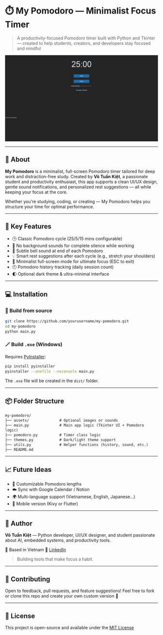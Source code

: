 
# ⏱️ My Pomodoro — Minimalist Focus Timer

> A productivity-focused Pomodoro timer built with Python and Tkinter — created to help students, creators, and developers stay focused and mindful

![My Pomodoro Screenshot](./assets/screenshot.png) <!-- Replace with your screenshot path -->

---

## 🎯 About

**My Pomodoro** is a minimalist, full-screen Pomodoro timer tailored for deep work and distraction-free study. Created by **Võ Tuấn Kiệt**, a passionate student and productivity enthusiast, this app supports a clean UI/UX design, gentle sound notifications, and personalized rest suggestions — all while keeping your focus at the core.

Whether you're studying, coding, or creating — My Pomodoro helps you structure your time for optimal performance.

---

## 🌟 Key Features

- 🕒 Classic Pomodoro cycle (25/5/15 mins configurable)
- 🔕 No background sounds for complete silence while working
- 🎵 Subtle bell sound at end of each Pomodoro
- 💡 Smart rest suggestions after each cycle (e.g., stretch your shoulders)
- 🌙 Minimalist full-screen mode for ultimate focus (ESC to exit)
- 🕘 Pomodoro history tracking (daily session count)
- 🌓 Optional dark theme & ultra-minimal interface

---

## 💻 Installation

### 🔧 Build from source

```bash
git clone https://github.com/yourusername/my-pomodoro.git
cd my-pomodoro
python main.py
````

### 🪄 Build `.exe` (Windows)

Requires [PyInstaller](https://pyinstaller.org/):

```bash
pip install pyinstaller
pyinstaller --onefile --noconsole main.py
```

The `.exe` file will be created in the `dist/` folder.

---

## 📦 Folder Structure

```
my-pomodoro/
├── assets/              # Optional images or sounds
├── main.py              # Main app logic (Tkinter UI + Pomodoro logic)
├── pomodoro.py          # Timer class logic
├── themes.py            # Dark/light theme support
├── utils.py             # Helper functions (history, sound, etc.)
├── README.md
```

---

## 📈 Future Ideas

* 🔁 Customizable Pomodoro lengths
* ☁️ Sync with Google Calendar / Notion
* 🌍 Multi-language support (Vietnamese, English, Japanese...)
* 📱 Mobile version (Kivy or Flutter)

---

## 👤 Author

**Võ Tuấn Kiệt** — Python developer, UI/UX designer, and student passionate about AI, embedded systems, and productivity tools.

📍 Based in Vietnam
🔗 [LinkedIn](https://www.linkedin.com/in/ki%E1%BB%87t-v%C3%B5-tu%E1%BA%A5n-ab2001346/)

> Building tools that make focus a habit.

---

## 🤝 Contributing

Open to feedback, pull requests, and feature suggestions!
Feel free to fork or clone this repo and create your own custom version 🧠

---

## 📄 License

This project is open-source and available under the [MIT License](./LICENSE)

```
